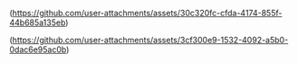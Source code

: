 (https://github.com/user-attachments/assets/30c320fc-cfda-4174-855f-44b685a135eb)

(https://github.com/user-attachments/assets/3cf300e9-1532-4092-a5b0-0dac6e95ac0b)
